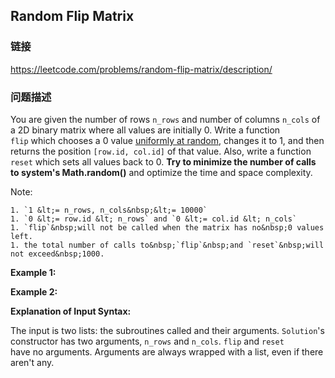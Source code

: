 ## Random Flip Matrix  
### 链接  
https://leetcode.com/problems/random-flip-matrix/description/  
### 问题描述
You are given the number of rows `n_rows`&nbsp;and number of columns `n_cols`&nbsp;of a&nbsp;2D&nbsp;binary matrix&nbsp;where all values are initially 0.&nbsp;Write a function `flip`&nbsp;which chooses&nbsp;a 0 value&nbsp;[uniformly at random](https://en.wikipedia.org/wiki/Discrete_uniform_distribution),&nbsp;changes it to 1,&nbsp;and then returns the position `[row.id, col.id]` of that value. Also, write a function `reset` which sets all values back to 0.&nbsp;**Try to minimize the number of calls to system&#39;s Math.random()** and optimize the time and&nbsp;space complexity.

Note:

	1. `1 &lt;= n_rows, n_cols&nbsp;&lt;= 10000`
	1. `0 &lt;= row.id &lt; n_rows` and `0 &lt;= col.id &lt; n_cols`
	1. `flip`&nbsp;will not be called when the matrix has no&nbsp;0 values left.
	1. the total number of calls to&nbsp;`flip`&nbsp;and `reset`&nbsp;will not exceed&nbsp;1000.

**Example 1:**

**Example 2:**

**Explanation of Input Syntax:**

The input is two lists:&nbsp;the subroutines called&nbsp;and their&nbsp;arguments. `Solution`&#39;s constructor&nbsp;has two arguments, `n_rows` and `n_cols`.&nbsp;`flip`&nbsp;and `reset` have&nbsp;no&nbsp;arguments.&nbsp;Arguments&nbsp;are&nbsp;always wrapped with a list, even if there aren&#39;t any.
